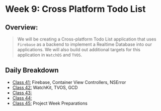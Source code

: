 # Week 9: Cross Platform Todo List

## Overview:
> We will be creating a Cross-platform Todo List application that uses `Firebase` as a backend to implement a Realtime Database into our applications.  We will also build out additional targets for this application in `WatchOS` and `TVOS`.  

## Daily Breakdown
  * [Class 41:](class-41/) Firebase, Container View Controllers, NSError  
  * [Class 42:](class-42/) WatchKit, TVOS, GCD  
  * [Class 43:](class-43/) 
  * [Class 44:](class-44/) 
  * [Class 45:](class-45/) Project Week Preparations  
